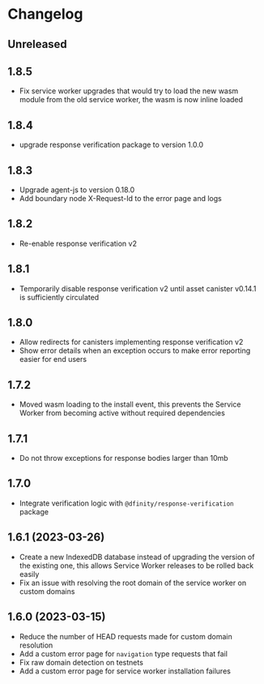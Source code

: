 # Changelog

## Unreleased

## 1.8.5

- Fix service worker upgrades that would try to load the new wasm module from the old service worker, the wasm is now inline loaded

## 1.8.4

- upgrade response verification package to version 1.0.0

## 1.8.3

- Upgrade agent-js to version 0.18.0
- Add boundary node X-Request-Id to the error page and logs

## 1.8.2

- Re-enable response verification v2

## 1.8.1

- Temporarily disable response verification v2 until asset canister v0.14.1 is sufficiently circulated

## 1.8.0

- Allow redirects for canisters implementing response verification v2
- Show error details when an exception occurs to make error reporting easier for end users

## 1.7.2

- Moved wasm loading to the install event, this prevents the Service Worker from becoming active without required dependencies

## 1.7.1

- Do not throw exceptions for response bodies larger than 10mb

## 1.7.0

- Integrate verification logic with `@dfinity/response-verification` package

## 1.6.1 (2023-03-26)

- Create a new IndexedDB database instead of upgrading the version of the existing one, this allows Service Worker releases to be rolled back easily
- Fix an issue with resolving the root domain of the service worker on custom domains

## 1.6.0 (2023-03-15)

- Reduce the number of HEAD requests made for custom domain resolution
- Add a custom error page for `navigation` type requests that fail
- Fix raw domain detection on testnets
- Add a custom error page for service worker installation failures

